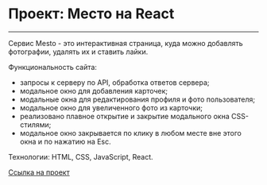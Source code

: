 # Проект: Место на React
------
Сервис Mesto - это интерактивная страница, куда можно добавлять фотографии, удалять их и ставить лайки.

Функциональность сайта:

 - запросы к серверу по API, обработка ответов сервера;
 - модальное окно для добавления карточек;
 - модальные окна для редактирования профиля и фото пользователя;
 - модальное окно для увеличенного фото из карточки;
 - реализовано плавное открытие и закрытие модального окна CSS-стилями;
 - модальное окно закрывается по клику в любом месте вне этого окна и по нажатию на Esc.

Технологии: HTML, CSS, JavaScript, React.

[Ссылка на проект](https://wholivesonmars.github.io/mesto-react/)